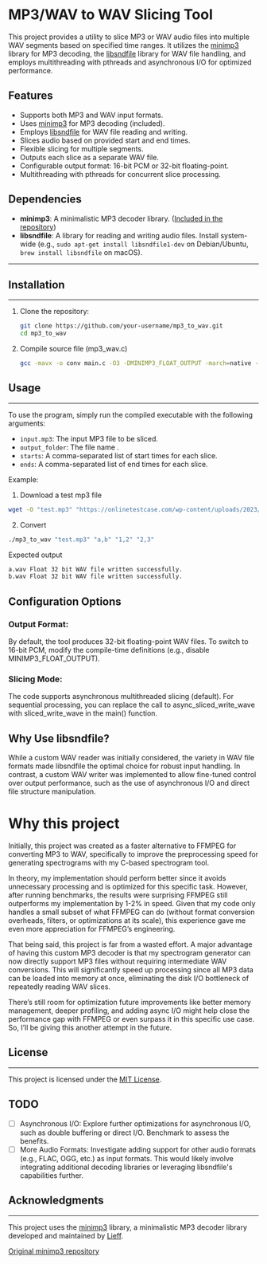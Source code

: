 # MP3/WAV to WAV Slicing Tool

This project provides a utility to slice MP3 or WAV audio files into multiple WAV segments based on specified time ranges. It utilizes the [minimp3](https://github.com/lieff/minimp3) library for MP3 decoding, the [libsndfile](http://www.mega-nerd.com/libsndfile/) library for WAV file handling, and employs multithreading with pthreads and asynchronous I/O for optimized performance.

## Features

* Supports both MP3 and WAV input formats.
* Uses [minimp3](https://github.com/lieff/minimp3) for MP3 decoding (included).
* Employs [libsndfile](https://github.com/libsndfile/libsndfile) for WAV file reading and writing.
* Slices audio based on provided start and end times.
* Flexible slicing for multiple segments.
* Outputs each slice as a separate WAV file.
* Configurable output format: 16-bit PCM or 32-bit floating-point.
* Multithreading with pthreads for concurrent slice processing.

## Dependencies

* **minimp3**: A minimalistic MP3 decoder library. ([Included in the repository](https://github.com/lieff/minimp3))
* **libsndfile**: A library for reading and writing audio files.  Install system-wide (e.g., `sudo apt-get install libsndfile1-dev` on Debian/Ubuntu, `brew install libsndfile` on macOS).
------------

## Installation
------------

1. Clone the repository:
   ```bash
   git clone https://github.com/your-username/mp3_to_wav.git
   cd mp3_to_wav
   ```

2. Compile source file (mp3_wav.c)
    ```bash
    gcc -mavx -o conv main.c -O3 -DMINIMP3_FLOAT_OUTPUT -march=native -ffast-math -funroll-loops -lm -lsndfile -pthread 
    ```

## Usage
-----

To use the program, simply run the compiled executable with the following arguments:

* `input.mp3`: The input MP3 file to be sliced.
* `output_folder`: The file name .
* `starts`: A comma-separated list of start times for each slice.
* `ends`: A comma-separated list of end times for each slice.

Example:

1. Download a test mp3 file
```bash
wget -O "test.mp3" "https://onlinetestcase.com/wp-content/uploads/2023/06/10-MB-MP3.mp3"
```
2. Convert 
```bash
./mp3_to_wav "test.mp3" "a,b" "1,2" "2,3" 
```
Expected output

```bash
a.wav Float 32 bit WAV file written successfully.
b.wav Float 32 bit WAV file written successfully.
```

## Configuration Options

### Output Format:
By default, the tool produces 32-bit floating-point WAV files. To switch to 16-bit PCM, modify the compile-time definitions (e.g., disable MINIMP3_FLOAT_OUTPUT).

### Slicing Mode:
The code supports asynchronous multithreaded slicing (default). For sequential processing, you can replace the call to async_sliced_write_wave with sliced_write_wave in the main() function.

## Why Use libsndfile?

While a custom WAV reader was initially considered, the variety in WAV file formats made libsndfile the optimal choice for robust input handling. In contrast, a custom WAV writer was implemented to allow fine-tuned control over output performance, such as the use of asynchronous I/O and direct file structure manipulation.

# Why this project 
Initially, this project was created as a faster alternative to FFMPEG for converting MP3 to WAV, specifically to improve the preprocessing speed for generating spectrograms with my C-based spectrogram tool.

In theory, my implementation should perform better since it avoids unnecessary processing and is optimized for this specific task. However, after running benchmarks, the results were surprising FFMPEG still outperforms my implementation by 1-2% in speed. Given that my code only handles a small subset of what FFMPEG can do (without format conversion overheads, filters, or optimizations at its scale), this experience gave me even more appreciation for FFMPEG’s engineering.

That being said, this project is far from a wasted effort. A major advantage of having this custom MP3 decoder is that my spectrogram generator can now directly support MP3 files without requiring intermediate WAV conversions. This will significantly speed up processing since all MP3 data can be loaded into memory at once, eliminating the disk I/O bottleneck of repeatedly reading WAV slices.

There’s still room for optimization future improvements like better memory management, deeper profiling, and adding async I/O might help close the performance gap with FFMPEG or even surpass it in this specific use case. So, I’ll be giving this another attempt in the future.

## License
-------

This project is licensed under the [MIT License](https://github.com/your-username/slice_mp3_to_wav/blob/master/LICENSE).


## TODO
- [ ]  Asynchronous I/O: Explore further optimizations for asynchronous I/O, such as double buffering or direct I/O. Benchmark to assess the benefits.
- [ ]   More Audio Formats: Investigate adding support for other audio formats (e.g., FLAC, OGG, etc.) as input formats. This would likely involve integrating additional decoding libraries or leveraging libsndfile's capabilities further.

## Acknowledgments
--------------

This project uses the [minimp3](https://github.com/lieff/minimp3) library, a minimalistic MP3 decoder library developed and maintained by [Lieff](https://github.com/lieff).

[Original minimp3 repository](https://github.com/lieff/minimp3)
